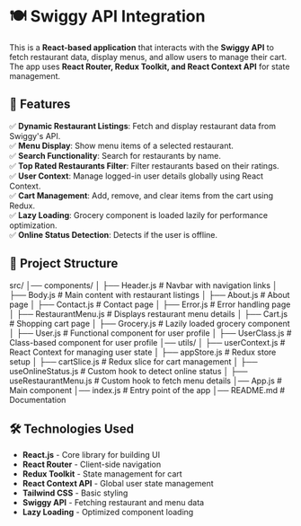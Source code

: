 # 🍽️ Swiggy API Integration 

This is a **React-based application** that interacts with the **Swiggy API** to fetch restaurant data, display menus, and allow users to manage their cart. The app uses **React Router, Redux Toolkit, and React Context API** for state management.  

## 🚀 Features  

✅ **Dynamic Restaurant Listings**: Fetch and display restaurant data from Swiggy's API.  
✅ **Menu Display**: Show menu items of a selected restaurant.  
✅ **Search Functionality**: Search for restaurants by name.  
✅ **Top Rated Restaurants Filter**: Filter restaurants based on their ratings.  
✅ **User Context**: Manage logged-in user details globally using React Context.  
✅ **Cart Management**: Add, remove, and clear items from the cart using Redux.  
✅ **Lazy Loading**: Grocery component is loaded lazily for performance optimization.  
✅ **Online Status Detection**: Detects if the user is offline.  

## 📂 Project Structure

src/ │── components/ │ ├── Header.js # Navbar with navigation links │ ├── Body.js # Main content with restaurant listings │ ├── About.js # About page │ ├── Contact.js # Contact page │ ├── Error.js # Error handling page │ ├── RestaurantMenu.js # Displays restaurant menu details │ ├── Cart.js # Shopping cart page │ ├── Grocery.js # Lazily loaded grocery component │ ├── User.js # Functional component for user profile │ ├── UserClass.js # Class-based component for user profile │── utils/ │ ├── userContext.js # React Context for managing user state │ ├── appStore.js # Redux store setup │ ├── cartSlice.js # Redux slice for cart management │ ├── useOnlineStatus.js # Custom hook to detect online status │ ├── useRestaurantMenu.js # Custom hook to fetch menu details │── App.js # Main component │── index.js # Entry point of the app │── README.md # Documentation


## 🛠️ Technologies Used  

- **React.js** - Core library for building UI  
- **React Router** - Client-side navigation  
- **Redux Toolkit** - State management for cart  
- **React Context API** - Global user state management  
- **Tailwind CSS** - Basic styling  
- **Swiggy API** - Fetching restaurant and menu data  
- **Lazy Loading** - Optimized component loading  



